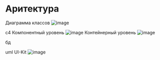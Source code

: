 # Аритектура

Диаграмма классов
![image](https://github.com/user-attachments/assets/ba5b840a-1a3f-43b5-8f2b-f345bdd88795)


с4
Компонентный уровень
![image](https://github.com/user-attachments/assets/2f8b0431-d806-477a-a656-b6eea5ef64e4)
Контейнерный уровень
![image](https://github.com/user-attachments/assets/64f00dd9-e921-4525-8cc4-e1e386353df0)


бд

uml
UI-Kit
![image](https://github.com/user-attachments/assets/3f177950-dfed-4724-a334-370a9c0a2d21)
